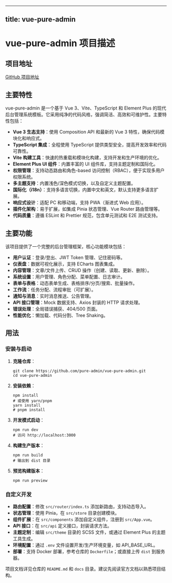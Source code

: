 
---
title: vue-pure-admin
---

# vue-pure-admin 项目描述

## 项目地址
[GitHub 项目地址](https://github.com/pure-admin/vue-pure-admin)

## 主要特性
vue-pure-admin 是一个基于 Vue 3、Vite、TypeScript 和 Element Plus 的现代后台管理系统模板。它采用纯净的代码风格，强调简洁、高效和可维护性。主要特性包括：
- **Vue 3 生态支持**：使用 Composition API 和最新的 Vue 3 特性，确保代码模块化和响应式。
- **TypeScript 集成**：全程使用 TypeScript 提供类型安全，提高开发效率和代码可靠性。
- **Vite 构建工具**：快速的热重载和模块化构建，支持开发和生产环境的优化。
- **Element Plus UI 组件**：内置丰富的 UI 组件库，支持主题定制和国际化。
- **权限管理**：支持动态路由和角色-based 访问控制（RBAC），便于实现多用户权限系统。
- **多主题支持**：内置浅色/深色模式切换，以及自定义主题配置。
- **国际化（i18n）**：支持多语言切换，内置中文和英文，默认支持更多语言扩展。
- **响应式设计**：适配 PC 和移动端，支持 PWA（渐进式 Web 应用）。
- **插件化架构**：易于扩展，如集成 Pinia 状态管理、Vue Router 路由管理等。
- **代码质量**：遵循 ESLint 和 Prettier 规范，包含单元测试和 E2E 测试支持。

## 主要功能
该项目提供了一个完整的后台管理框架，核心功能模块包括：
- **用户认证**：登录/登出、JWT Token 管理、记住密码等。
- **仪表盘**：数据可视化展示，支持 ECharts 图表集成。
- **内容管理**：文章/文件上传、CRUD 操作（创建、读取、更新、删除）。
- **系统设置**：用户管理、角色分配、菜单配置、日志审计。
- **表单与表格**：动态表单生成、表格排序/分页/搜索、批量操作。
- **工作流**：任务分配、流程审批（可扩展）。
- **通知与消息**：实时消息推送、公告管理。
- **API 接口管理**：Mock 数据支持、Axios 封装的 HTTP 请求处理。
- **错误处理**：全局错误捕获、404/500 页面。
- **性能优化**：懒加载、代码分割、Tree Shaking。

## 用法
### 安装与启动
1. **克隆仓库**：
   ```
   git clone https://github.com/pure-admin/vue-pure-admin.git
   cd vue-pure-admin
   ```

2. **安装依赖**：
   ```
   npm install
   # 或使用 yarn/pnpm
   yarn install
   # pnpm install
   ```

3. **开发模式启动**：
   ```
   npm run dev
   # 访问 http://localhost:3000
   ```

4. **构建生产版本**：
   ```
   npm run build
   # 输出到 dist 目录
   ```

5. **预览构建版本**：
   ```
   npm run preview
   ```

### 自定义开发
- **路由配置**：修改 `src/router/index.ts` 添加新路由，支持动态导入。
- **状态管理**：使用 Pinia，在 `src/store` 目录创建模块。
- **组件扩展**：在 `src/components` 添加自定义组件，注册到 `src/App.vue`。
- **API 接口**：在 `src/api` 定义接口，封装请求方法。
- **主题定制**：编辑 `src/theme` 目录的 SCSS 文件，或通过 Element Plus 的主题工具生成。
- **环境配置**：通过 `.env` 文件设置开发/生产环境变量，如 API_BASE_URL。
- **部署**：支持 Docker 部署，参考仓库的 `Dockerfile`；或直接上传 `dist` 到服务器。

项目文档详见仓库的 `README.md` 和 `docs` 目录。建议先阅读官方文档以熟悉项目结构。